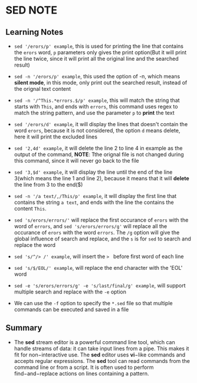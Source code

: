 SED NOTE
====

## Learning Notes

+ `sed '/erors/p' example`, this is used for printing the line that contains the `erors` word, `p` parameters only gives the print option(But it will print the line twice, since it will print all the original line and the searched result)

+ `sed -n '/erors/p' example`, this used the option of -n, which means **silent mode**, in this mode, only print out the searched result, instead of the orignal text content

+ `sed -n '/^This.*errors.$/p' example`, this will match the string that starts with `This`, and ends with `errors`, this command uses regex to match the string pattern, and use the parameter `p` to **print** the text

+ `sed '/erors/d' example`, it will display the lines that doesn't contain the word `erors`, because it is not considered, the option `d` means delete, here it will print the excluded lines

+ `sed '2,4d' example`, it will delete the line 2 to line 4 in example as the output of the command, **NOTE**: Tthe orignal file is not changed during this command, since it will never go back to the file 

+ `sed '3,$d' example`, it will display the  line until the end of the line 3(which means the line 1 and line 2), because it means that it will **delete** the line from 3 to the end($)

+ `sed -n '/a text/,/This/p' example`, it will display the first line that contains the string `a text`, and ends with the line the contains the content `This`.

+ `sed 's/erors/errors/'` will replace the first occurance of `erors` with the word of `errors`, and `sed 's/erors/errors/g'` will replace all the occurance of `erors` with the word `errors`. The `/g` option will give the global influence of search and replace, and the `s` is for `sed` to search and replace the word

+ `sed 's/^/> /' example`, will insert the `> ` before first word of each line

+ `sed 's/$/EOL/' example`, will replace the end character with the 'EOL' word

+ `sed -e 's/erors/errors/g' -e 's/last/final/g' example`, will support multiple search and replace with the `-e` option


+ We can use the `-f` option to specify the `*.sed` file so that multiple commands can be executed and saved in a file



## Summary

+ The **sed** stream editor is a powerful command line tool, which can handle streams of data: it can take input lines from a pipe. This makes it fit for non−interactive use. The **sed** editor uses **vi**−like commands and accepts regular expressions.  The **sed** tool can read commands from the command line or from a script. It is often used to perform find−and−replace actions on lines containing a pattern.
